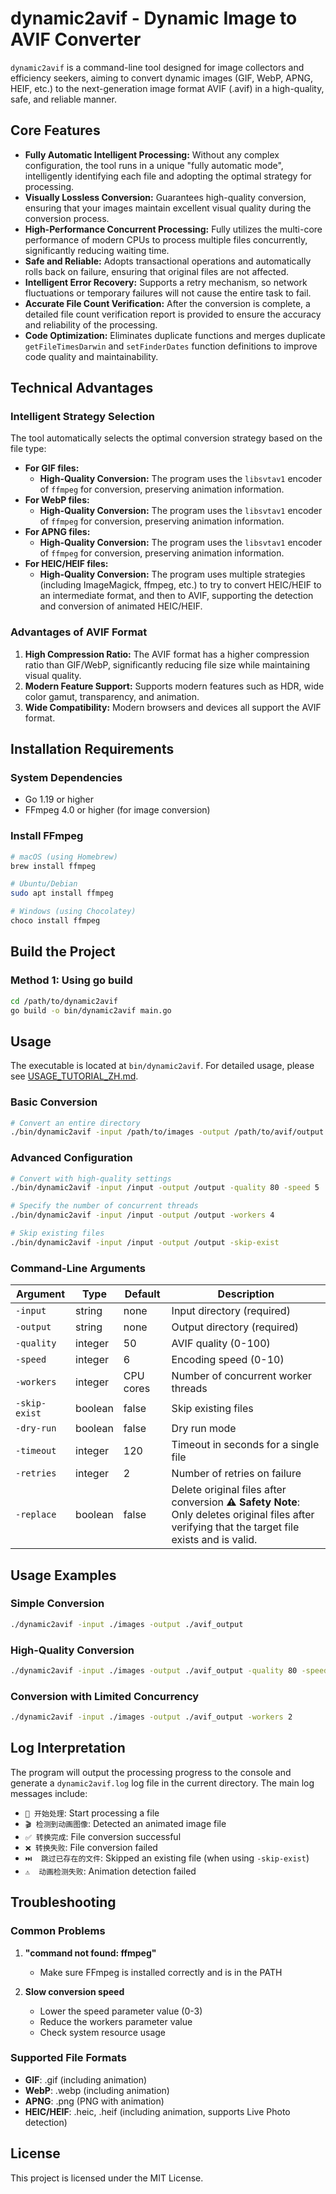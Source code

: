 # dynamic2avif - Dynamic Image to AVIF Converter

`dynamic2avif` is a command-line tool designed for image collectors and efficiency seekers, aiming to convert dynamic images (GIF, WebP, APNG, HEIF, etc.) to the next-generation image format AVIF (.avif) in a high-quality, safe, and reliable manner.

## Core Features

- **Fully Automatic Intelligent Processing:** Without any complex configuration, the tool runs in a unique "fully automatic mode", intelligently identifying each file and adopting the optimal strategy for processing.
- **Visually Lossless Conversion:** Guarantees high-quality conversion, ensuring that your images maintain excellent visual quality during the conversion process.
- **High-Performance Concurrent Processing:** Fully utilizes the multi-core performance of modern CPUs to process multiple files concurrently, significantly reducing waiting time.
- **Safe and Reliable:** Adopts transactional operations and automatically rolls back on failure, ensuring that original files are not affected.
- **Intelligent Error Recovery:** Supports a retry mechanism, so network fluctuations or temporary failures will not cause the entire task to fail.
- **Accurate File Count Verification:** After the conversion is complete, a detailed file count verification report is provided to ensure the accuracy and reliability of the processing.
- **Code Optimization:** Eliminates duplicate functions and merges duplicate `getFileTimesDarwin` and `setFinderDates` function definitions to improve code quality and maintainability.

## Technical Advantages

### Intelligent Strategy Selection

The tool automatically selects the optimal conversion strategy based on the file type:

- **For GIF files:**
  - **High-Quality Conversion:** The program uses the `libsvtav1` encoder of `ffmpeg` for conversion, preserving animation information.
- **For WebP files:**
  - **High-Quality Conversion:** The program uses the `libsvtav1` encoder of `ffmpeg` for conversion, preserving animation information.
- **For APNG files:**
  - **High-Quality Conversion:** The program uses the `libsvtav1` encoder of `ffmpeg` for conversion, preserving animation information.
- **For HEIC/HEIF files:**
  - **High-Quality Conversion:** The program uses multiple strategies (including ImageMagick, ffmpeg, etc.) to try to convert HEIC/HEIF to an intermediate format, and then to AVIF, supporting the detection and conversion of animated HEIC/HEIF.

### Advantages of AVIF Format

1. **High Compression Ratio:** The AVIF format has a higher compression ratio than GIF/WebP, significantly reducing file size while maintaining visual quality.
2. **Modern Feature Support:** Supports modern features such as HDR, wide color gamut, transparency, and animation.
3. **Wide Compatibility:** Modern browsers and devices all support the AVIF format.

## Installation Requirements

### System Dependencies
- Go 1.19 or higher
- FFmpeg 4.0 or higher (for image conversion)

### Install FFmpeg
```bash
# macOS (using Homebrew)
brew install ffmpeg

# Ubuntu/Debian
sudo apt install ffmpeg

# Windows (using Chocolatey)
choco install ffmpeg
```

## Build the Project

### Method 1: Using go build
```bash
cd /path/to/dynamic2avif
go build -o bin/dynamic2avif main.go
```

## Usage

The executable is located at `bin/dynamic2avif`. For detailed usage, please see [USAGE_TUTORIAL_ZH.md](../USAGE_TUTORIAL_ZH.md).

### Basic Conversion
```bash
# Convert an entire directory
./bin/dynamic2avif -input /path/to/images -output /path/to/avif/output
```

### Advanced Configuration
```bash
# Convert with high-quality settings
./bin/dynamic2avif -input /input -output /output -quality 80 -speed 5

# Specify the number of concurrent threads
./bin/dynamic2avif -input /input -output /output -workers 4

# Skip existing files
./bin/dynamic2avif -input /input -output /output -skip-exist
```

### Command-Line Arguments

| Argument | Type | Default | Description |
|---|---|---|---|
| `-input` | string | none | Input directory (required) |
| `-output` | string | none | Output directory (required) |
| `-quality` | integer | 50 | AVIF quality (0-100) |
| `-speed` | integer | 6 | Encoding speed (0-10) |
| `-workers` | integer | CPU cores | Number of concurrent worker threads |
| `-skip-exist` | boolean | false | Skip existing files |
| `-dry-run` | boolean | false | Dry run mode |
| `-timeout` | integer | 120 | Timeout in seconds for a single file |
| `-retries` | integer | 2 | Number of retries on failure |
| `-replace` | boolean | false | Delete original files after conversion **⚠️ Safety Note**: Only deletes original files after verifying that the target file exists and is valid. |

## Usage Examples

### Simple Conversion
```bash
./dynamic2avif -input ./images -output ./avif_output
```

### High-Quality Conversion
```bash
./dynamic2avif -input ./images -output ./avif_output -quality 80 -speed 4
```

### Conversion with Limited Concurrency
```bash
./dynamic2avif -input ./images -output ./avif_output -workers 2
```

## Log Interpretation

The program will output the processing progress to the console and generate a `dynamic2avif.log` log file in the current directory. The main log messages include:

- `🔄 开始处理`: Start processing a file
- `🎬 检测到动画图像`: Detected an animated image file
- `✅ 转换完成`: File conversion successful
- `❌ 转换失败`: File conversion failed
- `⏭️  跳过已存在的文件`: Skipped an existing file (when using `-skip-exist`)
- `⚠️  动画检测失败`: Animation detection failed

## Troubleshooting

### Common Problems

1. **"command not found: ffmpeg"**
   - Make sure FFmpeg is installed correctly and is in the PATH

2. **Slow conversion speed**
   - Lower the speed parameter value (0-3)
   - Reduce the workers parameter value
   - Check system resource usage

### Supported File Formats

- **GIF**: .gif (including animation)
- **WebP**: .webp (including animation)
- **APNG**: .png (PNG with animation)
- **HEIC/HEIF**: .heic, .heif (including animation, supports Live Photo detection)

## License

This project is licensed under the MIT License.
